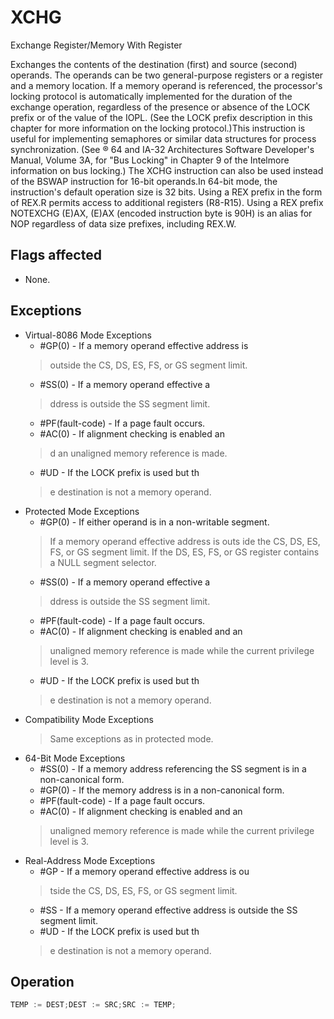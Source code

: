 # XCHG

Exchange Register/Memory With Register

Exchanges the contents of the destination (first) and source (second) operands.
The operands can be two general-purpose registers or a register and a memory location.
If a memory operand is referenced, the processor's locking protocol is automatically implemented for the duration of the exchange operation, regardless of the presence or absence of the LOCK prefix or of the value of the IOPL.
(See the LOCK prefix description in this chapter for more information on the locking protocol.)This instruction is useful for implementing semaphores or similar data structures for process synchronization.
(See ® 64 and IA-32 Architectures Software Developer's Manual, Volume 3A, for "Bus Locking" in Chapter 9 of the Intelmore information on bus locking.) The XCHG instruction can also be used instead of the BSWAP instruction for 16-bit operands.In 64-bit mode, the instruction's default operation size is 32 bits.
Using a REX prefix in the form of REX.R permits access to additional registers (R8-R15).
Using a REX prefix NOTEXCHG (E)AX, (E)AX (encoded instruction byte is 90H) is an alias for NOP regardless of data size prefixes, including REX.W.

## Flags affected

- None.

## Exceptions

- Virtual-8086 Mode Exceptions
  - #GP(0) - If a memory operand effective address is
  > outside the CS, DS, ES, FS, or GS segment limit.
  - #SS(0) - If a memory operand effective a
  > ddress is outside the SS segment limit.
  - #PF(fault-code) - If a page fault occurs.
  - #AC(0) - If alignment checking is enabled an
  > d an unaligned memory reference is made.
  - #UD - If the LOCK prefix is used but th
  > e destination is not a memory operand.
- Protected Mode Exceptions
  - #GP(0) - If either operand is in a non-writable segment.
  > If a memory operand effective address is outs
  > ide the CS, DS, ES, FS, or GS segment limit.
  > If the DS, ES, FS, or GS register contains a NULL segment selector.
  - #SS(0) - If a memory operand effective a
  > ddress is outside the SS segment limit.
  - #PF(fault-code) - If a page fault occurs.
  - #AC(0) - If alignment checking is enabled and an
  > unaligned memory reference is made while the 
  > current privilege level is 3.
  - #UD - If the LOCK prefix is used but th
  > e destination is not a memory operand.
- Compatibility Mode Exceptions
  > Same exceptions as in protected mode.
- 64-Bit Mode Exceptions
  - #SS(0) - If a memory address referencing the SS segment is in a non-canonical form.
  - #GP(0) - If the memory address is in a non-canonical form.
  - #PF(fault-code) - If a page fault occurs.
  - #AC(0) - If alignment checking is enabled and an
  > unaligned memory reference is made while the 
  > current privilege level is 3.
- Real-Address Mode Exceptions
  - #GP - If a memory operand effective address is ou
  > tside the CS, DS, ES, FS, or GS segment limit.
  - #SS - If a memory operand effective address is outside the SS segment limit.
  - #UD - If the LOCK prefix is used but th
  > e destination is not a memory operand.

## Operation

```C
TEMP := DEST;DEST := SRC;SRC := TEMP;
```
